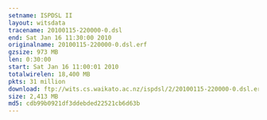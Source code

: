 ```yaml
---
setname: ISPDSL II
layout: witsdata
tracename: 20100115-220000-0.dsl
end: Sat Jan 16 11:30:00 2010
originalname: 20100115-220000-0.dsl.erf
gzsize: 973 MB
len: 0:30:00
start: Sat Jan 16 11:00:01 2010
totalwirelen: 18,400 MB
pkts: 31 million
download: ftp://wits.cs.waikato.ac.nz/ispdsl/2/20100115-220000-0.dsl.erf.gz
size: 2,413 MB
md5: cdb99b0921df3ddebded22521cb6d63b
---
```


